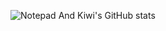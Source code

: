 ![Notepad And Kiwi's GitHub stats](https://github-readme-stats.vercel.app/api?username=npxkiwi&show_icons=true&theme=radical)
